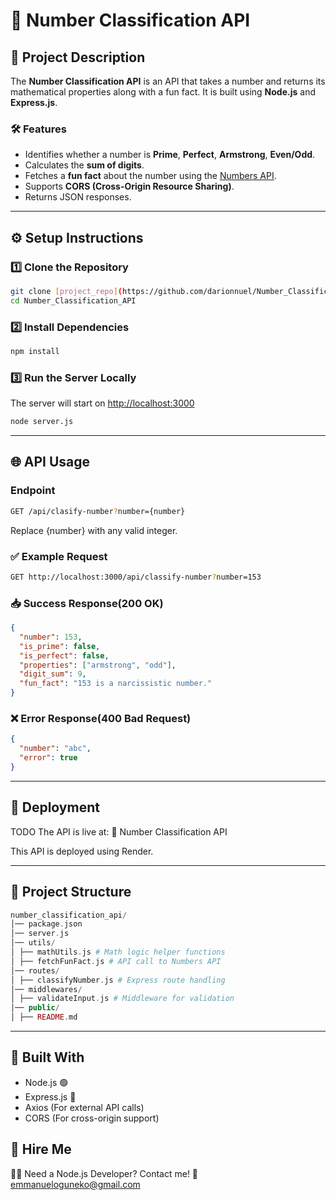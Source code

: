 # 🔢 Number Classification API

## 📌 Project Description

The **Number Classification API** is an API that takes a number and returns its mathematical properties along with a fun fact. It is built using **Node.js** and **Express.js**.

### 🛠 Features

- Identifies whether a number is **Prime**, **Perfect**, **Armstrong**, **Even/Odd**.
- Calculates the **sum of digits**.
- Fetches a **fun fact** about the number using the [Numbers API](http://numbersapi.com/).
- Supports **CORS (Cross-Origin Resource Sharing)**.
- Returns JSON responses.

---

## ⚙️ Setup Instructions

### **1️⃣ Clone the Repository**

```sh
git clone [project_repo](https://github.com/darionnuel/Number_Classification_API.git)
cd Number_Classification_API
```

### **2️⃣ Install Dependencies**

```sh
npm install
```

### **3️⃣ Run the Server Locally**

The server will start on <http://localhost:3000>

```sh
node server.js
```

---

## 🌐 API Usage

### **Endpoint**

```sh
GET /api/clasify-number?number={number}
```

Replace {number} with any valid integer.

### **✅ Example Request**

```sh
GET http://localhost:3000/api/classify-number?number=153
```

### **📥 Success Response(200 OK)**

```json
{
  "number": 153,
  "is_prime": false,
  "is_perfect": false,
  "properties": ["armstrong", "odd"],
  "digit_sum": 9,
  "fun_fact": "153 is a narcissistic number."
}
```

### **❌ Error Response(400 Bad Request)**

```json
{
  "number": "abc",
  "error": true
}
```

---

## **🚀 Deployment**

TODO
The API is live at: 🔗 Number Classification API

This API is deployed using Render.

---

## **📜 Project Structure**

```php
number_classification_api/
│── package.json
│── server.js
│── utils/
│ ├── mathUtils.js # Math logic helper functions
│ ├── fetchFunFact.js # API call to Numbers API
│── routes/
│ ├── classifyNumber.js # Express route handling
│── middlewares/
│ ├── validateInput.js # Middleware for validation
│── public/
│ ├── README.md
```

---

## **🔨 Built With**

- Node.js 🟢
- Express.js 🚀
- Axios (For external API calls)
- CORS (For cross-origin support)

## **📢 Hire Me**

👨‍💻 Need a Node.js Developer? Contact me!
🔗 <emmanueloguneko@gmail.com>
